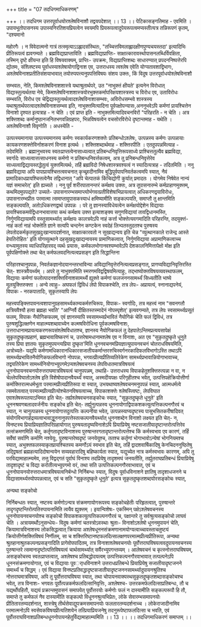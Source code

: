 +++
title = "07 तदधिगमाधिकरणम्"

+++
।। तदधिगम उत्तरपूर्वाधयोरश्लेषविनाशौ तद्वयपदेशात् ।। 13 ।। पेटिकासङ्गतिमाह - एवमिति । उपायभूतोपासनस्य उपास्यनिरतिशयप्रियत्वेन स्वयमपि प्रियरूपत्वादुपेयरूपत्वमप्यस्तीत्यत्र तन्निरूपणं कृतम्, "दश्यमानो

महोरगैः । न विवेदात्मनो गात्रं तत्स्मृत्याऽऽह्लादसंस्थितः, "तच्चित्तविमलाह्लादक्षीणपुण्यचयस्तदा' इत्यादिभिः प्रीतिरूपत्वं ह्यवगम्यते । ब्रह्मविद्याप्राप्ताविति । ब्रह्मविद्याप्राप्तिः- साक्षात्कारावस्थोपासनलब्धिर्विवक्षिता, तस्मिन् दृष्टे क्षीयन्त इति हि विषयवाक्यम्, प्राप्तिः- उपक्रमः, विद्याप्राप्तिशब्दः साधारण्यात् प्रपदननिष्पत्तेरपि द्योतमः, संश्लिष्टस्य पूर्वाधस्याश्लेषायोगाद्विनाश एव, उत्तराधस्य त्वश्लेष एवेति योग्यतावशाद्विभागः, अश्लेषविनाशप्रतीतिसंशयाभावात् तयोरुपपत्त्यनुपपत्तिविषयः संशय उक्त्तः, किं विदुष उत्तरपूर्वाधयोश्लेषविनाशौ

सम्भवतः, नेति, किमश्लेषविनाशशास्त्रे यथाश्रुतार्थपरे, उत "नाभुक्त्तं क्षीयते' इत्यनेन विरोधात् विद्यास्तुत्यर्थतया नेये, किमश्लेषविनाशशास्त्रयोरभुक्त्तकर्मापरिक्षयशास्त्रस्य च विरोध एव, उताविरोधः सम्भवति, विरोध एव चेद्विद्यास्तुत्यर्थत्वादश्लेषविनाशासम्भवः, अविरोधसम्भवे शास्त्रस्य यथाश्रुतार्थपरत्वादश्लेषविनाशसम्भव इति, नाभुक्त्तमित्यादिना पूर्वपक्षोपन्यासः,अननुभवेऽपि कर्मणां प्रायश्चित्तेन विनाशो दृश्यत इत्यत्राह - न चेति । एवं प्राप्त इति - नाभुक्त्तमित्यादिवचनविरों "परिहरति - न चेति । अत्र शक्त्तिशब्दः कर्मानुष्ठानजनितभगवन्निग्रहपरः, भिन्नविषयत्वेन वचसोरविरोधे दृष्टान्तमाह - यथेति । अश्लेषविनाशौ विवृणोति । अधस्येति -

उत्पत्स्यमानाया उत्पत्स्यमानस्य कर्मणः स्वकार्यकरणशक्त्तेः प्रतिबन्धोऽश्लेषः, उत्पन्नस्य कर्मणः उत्पन्नायाः कायकरणशक्त्तेविर्नाशकरणं विनाश इत्यर्थः । शक्त्तिशब्दार्थमाह - शक्त्तिरपीति । एतदुपपन्नमित्याह - तदेवमिति । ब्रह्मानुभवस्य स्वतःप्राप्तत्वेनासाध्यत्वात् प्रतिबन्धनिवृत्तिरूपसाध्ये प्राश्चित्ततुल्यैव ब्रह्मविद्या, स्वर्गादेः साध्यत्वात्तत्साधनस्य कर्मणो न प्रतिबन्धनिवर्त्तकत्वम्, अत्र तु प्रनिबन्धनिवृत्तेरेव साध्यत्वाद्विद्यायस्तद्धेतुत्वं युक्त्तमित्यर्थः, तर्हि ब्रह्मविदो निषेधशास्त्रवश्यत्वं न स्यादित्यत्राह - तदितमिति । ननु ब्रह्मविद्याया अपि पापाप्रायश्चित्तत्ववचनात् कृच्छ्रादीनामिव बुद्धिपूर्वपापनिवर्तकत्वमपि स्यात्, नैवं प्रामादिकाधप्रायश्चित्तत्वेनैव तद्विधानात् "अपि चेत्पातकं किंचिद्योगी कुर्यात् प्रमादतः । योगमेव निषेवेत नान्यं यज्ञं समाचरेत्' इति ह्यच्यते । ननु पूर्वं शरीरपातानन्तरं कर्मक्षय उक्त्तः, अत्र तूपासनारम्भे कर्मप्राहाणमुक्त्तम्, कथमिदमुपपद्यते? उच्यते- उपासनारम्भसमाप्त्योर्भगवत्प्रतीविशेषाभिप्रायत्वात् अधिकरणद्वयाविरोधः, उपासनारम्भप्रीतः परमात्मा त्समाप्तावुपासकस्याधं क्षमिष्यामीति सङ्कल्पयति, समाप्तौ तु क्षान्तमिति सङ्कल्पयति, अतोऽधिकरणद्वार्थ उपपन्नः । परे तु ज्ञानस्याविधेयत्वेन कर्मक्षयोद्देशेन विद्यायाः प्रायश्चिवकमर्वद्विधानभावात्तया कथं कर्मक्षय उक्त्त इत्याशङ्क्य सगुणविद्यायां तावद्विधानमस्ति, निर्गुणविद्यायामपि वस्तुसामर्थ्यात् कर्मक्षयः कालत्रयेऽपि नाहं कर्त्ता भोक्त्तेत्यवगमादिति परिहरन्ति, तदयुक्त्तं- नाहं कर्ता नाहं भोक्त्तेति ज्ञाने सत्यपि चन्दनेन कण्टकेन स्वदेहं लिभ्पतस्तुदतश्च पुरुषस्य लेपतोदकर्मकृतसुखदुःखान्वयदर्शनात्, साक्षात्कारवतो न सुखाद्यन्वय इति चेन्न "व्युत्थानकाले राजेन्द्र आस्ते हेयतिरोहितः' इति योगव्युत्थाने दहसुखदुःखाद्यन्वयस्य प्रामाणिकत्वात्, निर्गुणविद्याया अप्रामाणिकत्वाच्च वन्ध्यामुतस्य व्याधिपरिहारवद् व्यर्थः प्रयासः, कर्मफलभोगानवश्यम्भावेऽपि देशकालनिमित्तापेक्षो मोक्ष इति पूर्वपक्षिणोक्त्ते तथा चेत् कर्मफलवदनित्यत्वप्रसङ्ग इति सिद्धान्तिना

परिहारश्चानुपपन्नः, निवर्तकज्ञानोदयानन्तरभाविन्या अविद्यानिवृत्तेरनित्यत्वप्रसङ्गात्, प्रागप्यविद्यानिवृत्तिरस्ति चेत्- शास्त्रवैयर्थ्यम् । अपरे तु नाभुक्त्तमिति स्मरणमविद्वद्विषयमित्याहुः, तद्भाष्योक्त्तविषयव्यवस्थाफलम्, विद्यायाः कर्मणां फलोत्पादनशक्त्तिविनाशसामर्थ्ये ह्युक्त्ते कर्मणां फलजननसामर्थ्यं सिध्यतीति भाष्ये मूलयुक्त्तिरुक्त्ता । अन्ये त्वाहुः- अघफलं द्विविधं लेपो विपाकश्चेति, तत्र लेपः- अप्रायत्यं, स्नानाद्यपनेयं, विपाकः - नरकपातादिः, सुकृतस्यापि लेपः

महत्त्वपङ्क्त्तिपावनत्वशापानुग्रहसामर्थ्यकाम्यकर्मरुचिरूपः, विपाकः- स्वर्गादिः, तत्र महत्त्वं नाम "सवनगतौ क्षत्रियवैश्यौ हत्वा ब्रह्महा भवति' "आग्निर्वै दीक्षितस्तस्मादेनं नोपस्पृशेत्' इत्यवगम्यते, तत्र लेपः स्वसामर्थ्यप्रसूतं फलम्, विपाकः नैयोगिकफलम्, एवं ज्ञानस्यापि स्वसामथ्यर्प्रभावितं नैयोगिकं चेति फलं द्विविधं, तत्र पुरुषशुद्धिलक्षणेन माहात्म्यशब्दवाच्येन कल्मषविरोधिना पूर्वकल्मषविनाशः, उत्तराधानामप्रायत्यकरणरूपसंश्लेषविधातश्च, ज्ञानस्य नैयोगिकफलं तु देहपातेऽन्तिमप्रत्ययसापेक्षं सुकृतदुष्कृतप्रहाणं, ब्रह्मभावाविष्करणं च, उत्तरेषामधानामश्लेष एव न विनाशः, अत एव "सुकृतदुष्कृते धूनुते तस्य प्रिया ज्ञातयः सुकृतमुपयन्त्यप्रिया दुष्कृत'मिति धूननवचनमप्रियज्ञात्युपायनवचनं चोतराधविषयमिति, अत्रोच्यते- यद्यपि कर्मणामधिकारानधिकारसजातीयकर्मान्तररुचिस्वर्गनरकादिफलविभागोऽस्ति तथाऽपि सामर्थ्यप्रभावितनैयोगिकफलविभागो नोपपन्नः, भगवत्प्रीत्यप्रीतिव्यतिरेकेण सामर्थ्यप्रभावान्नियोगाभावाच्च, तद्वयतिरेकेण सामर्थ्यनियोगाभ्युपगमेऽप्यश्लेषवचनस्य लेपविधातमात्रविषयत्वं धूननोपायनवचनयोरुत्तराघमात्रविषयत्वं चानुपपन्नम्, तथाहि- उत्तराधस्य विपाकहेतुशक्त्तिरुत्पन्ना न वा, न चेल्लेपविघातोऽश्लेष इति विशेषोपादानवैयर्थ्यं स्यात्, अस्मदीयपक्षः परिगृहीतश्च भवेत्, उत्पत्तिपक्षेक्रियोत्तीर्णा कर्माक्त्तिरात्मधर्मभूता परमात्मप्रीत्यप्रीतिरूपा वा स्यात्, उभयथाष्यश्लेषवचनमनुपपन्नं स्यात्, आत्मधर्मत्वे त्समवेतत्वात् परमात्मप्रीत्यप्रीत्योश्चेतनविषयत्वाच्च, विपाकाशक्त्तेः श्लेषस्त्विष्टः, लेपविघात एवाश्लेषरूपतयाऽभिमत इति चेत्- तर्ह्यश्लेषवचनसङ्कोचः स्यात्, "सुकृतदुष्कृते धूनुते' इति धूननश्रवणबलादवर्जनीयः सङ्कोच इति चेत्- तर्ह्युनुत्पन्नस्य धूननायोगाद्विपाकशकत्युत्पत्तिकल्पनगौरवं च स्यात्, न चानुत्पन्नस्य धूननायोगात्तदुत्पत्तिः कल्पनीया भवेत्, उत्पन्नस्याप्यदृष्टस्य पासुभसितकरीषादिवत् संयोगविभागार्हद्रव्यत्वाभावाद्धूननानुपपत्तेस्तत्कल्पनवैयर्थ्यात् धूननशब्देन विनाशो लक्ष्यत इति चेत्- न, विनष्टस्य प्रियाप्रियज्ञातिपरिग्रहायोगात् पुरुषयतादृष्यविनाशेऽपि प्रियाप्रियेषु नष्टसजातीयादृष्टान्तरोत्पत्तिरेव तत्संक्रमणमिति चेत्, कर्तृगतादृष्टविनाशस्य पुरुषान्तरगतादृष्टान्तरोत्पत्तेश्च किं कर्मस्वभाव एव कारणं, तर्हि सर्वेषां सर्वाणि कर्माणि नश्येयुः, पुरुषान्तरेष्वदृष्टं जनयेयुश्च, ततश्च कर्तृणां भोगाभावोऽन्येषां भोगनियमश्च स्यात्, अभुक्त्तफलस्याकृतप्रायश्चितस्य कमर्णोऽयं स्वभाव इति चेत्, तर्हि द्वादशवार्षिकादिषु केनचिदननुष्ठितेषु तद्द्विषतां ब्रह्महत्यादिदोषान्वयेन सव्यवहारादिषु बहिष्कार्यता स्यात्, यद्युच्येत नात्र कर्मस्वभावः कारणम्, अपि तु परविद्यामाहात्म्यमेव, तत्तु विद्वद्गतं पूर्वाघं विनाश्य तदप्रियेषु तादृशमघं जनयतीति, तर्ह्युतराघप्रतिबन्धं प्रियाप्रियेषु तादृशादृष्टं च विद्या करोतीत्यभ्युपगमो वरं, तथा सति उत्पत्तिकल्पनगौरवाभावात्, एवं च धूननोपायनयोरुत्तराधमात्रविषयत्वनिर्बन्धो निर्निबन्धः स्यात्, विदुषः पूर्वाधविनाशने ज्ञातिषु तादृशाधजनने च विद्यासामर्थ्यस्योपपन्नत्वात्, एवं च सति "सुकृतदुष्कृते धूनुते' इत्यत्र सुकृतदुष्कृतशब्दयोरसङ्कोचः स्यात्,

अन्यथा सङ्कोचो

निर्निबन्धतः स्यात्, नष्टस्य कर्मणोऽन्यत्र संक्रमणायोगरूपस्य सङ्कोचहेतीः परिहृतत्वात्, पुरुषान्तरे तादृगदृष्टन्तिरोत्पतिरुपायनामिति त्वयैव ह्युक्त्तम् । इयान्विशेषः- एकस्मिन् पक्षेऽश्लेषवचनस्य धूननोपायनवचनयोश्च सङ्कोचो विपाकशकत्युत्पत्तिकल्पनगौरवं च, पक्षान्तरे तु सर्वश्रुत्यसङ्कोचो लाघवं चेति । अत्रायमर्थोऽनुसन्धेयः- विदुषः कर्मणां चतस्त्रोऽवस्थाः श्रुताः- विनाशोऽश्लेषो धूननमुपायनं चेति, क्रियामात्रविनाशस्य लोकसिद्धत्वात् क्रियाया अश्लेषधूननसंक्रमणानामयोग्यत्वाच्चावस्ताचतुष्टयं क्रियोत्तीर्णशक्त्तिविषयं निर्णीतम्, सा च शक्त्तिरिष्टानष्टफलदित्सालक्षणपरमात्मप्रीत्यप्रीतिरूपा, अन्यथा श्रुतहानाश्रुतकल्पनप्रसङ्गादिति प्रागेवोपपादितम्, तत्र विनाशाश्लेषवचनयोः पूर्वोत्तराघविषयत्ववदुपायनवचनस्य पुरुषान्तरे त्समानादृष्टोत्पत्तिविषयत्वं चार्थसामर्थ्यात् सर्वैरभ्युपगन्तव्यम् । आलेषवचनं च कृत्स्नोत्तराघविषयम्, असङ्कोचस्य स्वतःप्राप्तत्वात्, अश्लेषश्च प्रतिबद्धोदयत्वम् उत्पत्तिकल्पनगौरवाभावात् तत्पल्पनेऽपि धूननसंक्रमणायोगात्, एवं च विद्यायाः पूवर्ाधविनाशने उत्तराधप्रतिबन्धे प्रियाप्रियेषु सजातीयादृष्टजनने समार्थ्यं च सिद्धम् । एवं विद्याया विनष्टप्रतिवद्धादृष्टसजातीयादृष्टजननसामर्थ्यादुपायनश्रुतिश्च नोत्तराघमात्रविषया, अपि तु पूर्वोत्तराघविषया स्यात्, तथा चोपायनवाक्यस्थसुकृतदुष्कृतशब्दासङ्कोचश्च भवेत्, तत्र विनाशः- भगवतः पूर्वोत्पन्नकर्मफलदित्सानिवृत्तिः, अश्लेषश्च- उत्तरकमर्फलदित्साप्रतिबन्धः, तौ च यद्यर्थोपहितौ, यद्ययं प्रक्रान्तमुपासनं समापयेत् पूर्वोत्तरयोः कर्मणोः फलं न दास्यामीति सङ्कल्परूपौ हि तौ, समाप्ते तु कर्मफलं नैव दास्यामीति सङ्कल्पो विधूननश्रुत्यभिप्रेतः, लोके सेवारम्भसमापनयोः प्रीतितारतम्यदर्शनात्, शास्त्रेषु तीर्थसेवाद्युपक्रमसमापनयोः फलतारतम्यदर्शनाच्च । लोकेराजादीनामिव परमात्मनोऽपि स्वसेवकविषयप्रीत्यतिशयेन तत्प्रियाप्रियजनेषु तदनुरूपेष्टाफलदित्सा च भवति, एवं पूर्वोत्तराघविनाशप्रतिबन्धधूननोपायनहेतुर्विद्यामाहात्म्यमिति ।। 13 ।। ।। तदधिगमाधिकरणं समाप्तम् ।।

